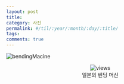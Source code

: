 ```yaml
---
layout: post
title: 
category: 사진
permalink: #/til/:year/:month/:day/:title/
tags:
comments: true
---
```


![bendingMacine](https://github.com/developersoom/developersoom.github.io/blob/master/assets/phototaken/bendingMachine.JPG)

<center>
 <figure>
 <img src="https://github.com/developersoom/developersoom.github.io/blob/master/assets/phototaken/bendingMachine.JPG" alt="views">
 <figcaption>일본의 벤딩 머신</figcaption>
 </figure>
 </center>